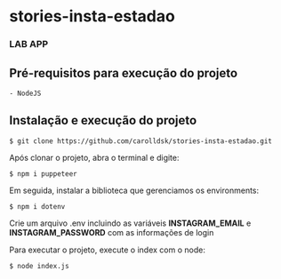 # stories-insta-estadao
### LAB APP

##  Pré-requisitos para execução do projeto
    - NodeJS 

## Instalação e execução do projeto

`$ git clone https://github.com/carolldsk/stories-insta-estadao.git`

Após clonar o projeto, abra o terminal e digite: 

`$ npm i puppeteer`

Em seguida, instalar a biblioteca que gerenciamos os environments:

`$ npm i dotenv`

Crie um arquivo .env incluindo as variáveis **INSTAGRAM_EMAIL** e **INSTAGRAM_PASSWORD** com as informações de login 

Para executar o projeto, execute o index com o node:

`$ node index.js`
